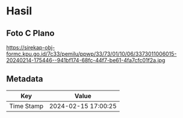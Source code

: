 # Hasil

## Foto C Plano

https://sirekap-obj-formc.kpu.go.id/7c33/pemilu/ppwp/33/73/01/10/06/3373011006015-20240214-175446--941bf174-68fc-44f7-be61-4fa7cfc01f2a.jpg


## Metadata

| Key        | Value               |
| ---------- | ------------------- |
| Time Stamp | 2024-02-15 17:00:25 |



